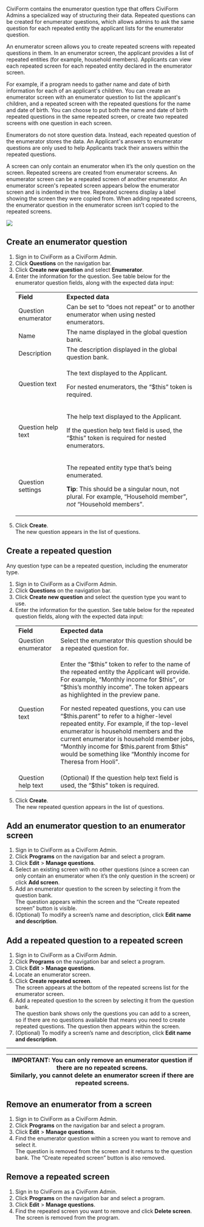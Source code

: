 CiviForm contains the enumerator question type that offers CiviForm Admins a specialized way of structuring their data. Repeated questions can be created for enumerator questions, which allows admins to ask the same question for each repeated entity the applicant lists for the enumerator question.

An enumerator screen allows you to create repeated screens with repeated questions in them. In an enumerator screen, the applicant provides a list of repeated entities (for example, household members). Applicants can view each repeated screen for each repeated entity declared in the enumerator screen.

For example, if a program needs to gather name and date of birth information for each of an applicant's children. You can create an enumerator screen with an enumerator question to list the applicant's children, and a repeated screen with the repeated questions for the name and date of birth. You can choose to put both the name and date of birth repeated questions in the same repeated screen, or create two repeated screens with one question in each screen.

Enumerators do not store question data. Instead, each repeated question of the enumerator stores the data. An Applicant's answers to enumerator questions are only used to help Applicants track their answers within the repeated questions.

A screen can only contain an enumerator when it’s the only question on the screen. Repeated screens are created from enumerator screens. An enumerator screen can be a repeated screen of another enumerator. An enumerator screen's repeated screen appears below the enumerator screen and is indented in the tree. Repeated screens display a label showing the screen they were copied from. When adding repeated screens, the enumerator question in the enumerator screen isn’t copied to the repeated screens.

<img src="https://github.com/seattle-uat/documents/blob/main/EnumeratorQuestion.png">

## Create an enumerator question
<ol>
<li>Sign in to CiviForm as a CiviForm Admin.</li>
<li>Click <strong>Questions</strong> on the navigation bar.</li>
<li>Click <strong>Create new question</strong> and select <strong>Enumerator</strong>.</li>

<li>Enter the information for the question. See table below for the enumerator question fields, along with the expected data input:

<table>
  <tr>
   <td>
<strong>Field</strong>
   </td>
   <td><strong>Expected data</strong>
   </td>
  </tr>
  <tr>
   <td>Question enumerator
   </td>
   <td>Can be set to “does not repeat” or to another enumerator when using nested enumerators.
   </td>
  </tr>
  <tr>
   <td>Name
   </td>
   <td>The name displayed in the global question bank.
   </td>
  </tr>
  <tr>
   <td>Description
   </td>
   <td>The description displayed in the global question bank.
   </td>
  </tr>
  <tr>
   <td>Question text
   </td>
   <td><p>The text displayed to the Applicant.</p>
<p>
For nested enumerators, the “$this” token is required.</p>
   </td>
  </tr>
  <tr>
   <td>Question help text
   </td>
   <td><p>The help text displayed to the Applicant.</p>
<p>
If the question help text field is used, the “$this” token is required for nested enumerators.</p>
   </td>
  </tr>
  <tr>
   <td>Question settings
   </td>
   <td><p>The repeated entity type that’s being enumerated.</p>
<p>
<strong>Tip</strong>: This should be a singular noun, not plural. For example, “Household member”, <em>not</em> “Household members”.</p>
   </td>
  </tr>
</table></li>

<li>Click <strong>Create</strong>.<br/>The new question appears in the list of questions.</li></ol>


## Create a repeated question

Any question type can be a repeated question, including the enumerator type.

<ol>
<li>Sign in to CiviForm as a CiviForm Admin.</li>
<li>Click <strong>Questions</strong> on the navigation bar.</li>
<li>Click <strong>Create new question</strong> and select the question type you want to use.</li>
<li>Enter the information for the question. See table below for the repeated question fields, along with the expected data input:

<table>
  <tr>
   <td>
<strong>Field</strong>
   </td>
   <td><strong>Expected data</strong>
   </td>
  </tr>
  <tr>
   <td>Question enumerator
   </td>
   <td>Select the enumerator this question should be a repeated question for.
   </td>
  </tr>
  <tr>
   <td>Question text
   </td>
   <td><p>Enter the “$this” token to refer to the name of the repeated entity the Applicant will provide. For example, “Monthly income for $this”, or “$this’s monthly income”. The token appears as highlighted in the preview pane.</p>
<p>
For nested repeated questions, you can use “$this.parent” to refer to a higher-level repeated entity. For example, if the top-level enumerator is household members and the current enumerator is household member jobs, “Monthly income for $this.parent from $this” would be something like “Monthly income for Theresa from Hooli”.</p>
   </td>
  </tr>
  <tr>
   <td>Question help text
   </td>
   <td>(Optional) If the question help text field is used, the “$this” token is required.
   </td>
  </tr>
</table>
</li>

<li>Click <strong>Create</strong>.<br/>The new repeated question appears in the list of questions.
</ol>

## Add an enumerator question to an enumerator screen

1. Sign in to CiviForm as a CiviForm Admin.
2. Click **Programs** on the navigation bar and select a program.
3. Click **Edit** > **Manage questions**.
4. Select an existing screen with no other questions (since a screen can only contain an enumerator when it’s the only question in the screen) or click **Add screen**.
5. Add an enumerator question to the screen by selecting it from the question bank.<br/>The question appears within the screen and the “Create repeated screen” button is visible.
6. (Optional) To modify a screen’s name and description, click **Edit name and description**.

## Add a repeated question to a repeated screen

1. Sign in to CiviForm as a CiviForm Admin.
2. Click **Programs** on the navigation bar and select a program.
3. Click **Edit** > **Manage questions**.
4. Locate an enumerator screen.
5. Click **Create repeated screen**.<br/>The screen appears at the bottom of the repeated screens list for the enumerator screen.
6. Add a repeated question to the screen by selecting it from the question bank.<br/>The question bank shows only the questions you can add to a screen, so if there are no questions available that means you need to create repeated questions. The question then appears within the screen.
7. (Optional) To modify a screen’s name and description, click **Edit name and description**.

***

| IMPORTANT: You can only remove an enumerator question if there are no repeated screens.<br/>Similarly, you cannot delete an enumerator screen if there are repeated screens. |
| --- |

## Remove an enumerator from a screen

1. Sign in to CiviForm as a CiviForm Admin.
2. Click **Programs** on the navigation bar and select a program.
3. Click **Edit** > **Manage questions**.
4. Find the enumerator question within a screen you want to remove and select it.<br/>The question is removed from the screen and it returns to the question bank. The “Create repeated screen” button is also removed.

## Remove a repeated screen

1. Sign in to CiviForm as a CiviForm Admin.
2. Click **Programs** on the navigation bar and select a program.
3. Click **Edit** > **Manage questions**.
4. Find the repeated screen you want to remove and click **Delete screen**. \
The screen is removed from the program.